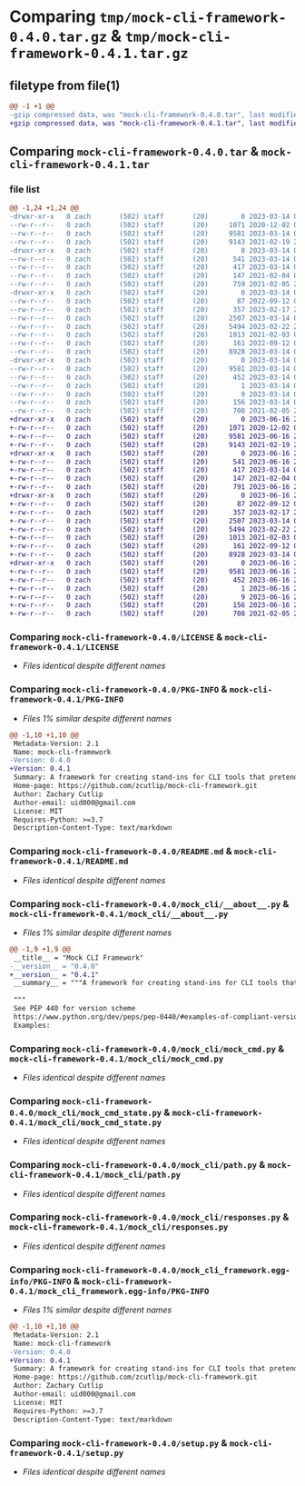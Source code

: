 # Comparing `tmp/mock-cli-framework-0.4.0.tar.gz` & `tmp/mock-cli-framework-0.4.1.tar.gz`

## filetype from file(1)

```diff
@@ -1 +1 @@
-gzip compressed data, was "mock-cli-framework-0.4.0.tar", last modified: Tue Mar 14 04:03:02 2023, max compression
+gzip compressed data, was "mock-cli-framework-0.4.1.tar", last modified: Fri Jun 16 22:54:58 2023, max compression
```

## Comparing `mock-cli-framework-0.4.0.tar` & `mock-cli-framework-0.4.1.tar`

### file list

```diff
@@ -1,24 +1,24 @@
-drwxr-xr-x   0 zach       (502) staff       (20)        0 2023-03-14 04:03:02.657380 mock-cli-framework-0.4.0/
--rw-r--r--   0 zach       (502) staff       (20)     1071 2020-12-02 02:55:12.000000 mock-cli-framework-0.4.0/LICENSE
--rw-r--r--   0 zach       (502) staff       (20)     9581 2023-03-14 04:03:02.657475 mock-cli-framework-0.4.0/PKG-INFO
--rw-r--r--   0 zach       (502) staff       (20)     9143 2021-02-19 21:07:02.000000 mock-cli-framework-0.4.0/README.md
-drwxr-xr-x   0 zach       (502) staff       (20)        0 2023-03-14 04:03:02.656470 mock-cli-framework-0.4.0/mock_cli/
--rw-r--r--   0 zach       (502) staff       (20)      541 2023-03-14 04:02:06.000000 mock-cli-framework-0.4.0/mock_cli/__about__.py
--rw-r--r--   0 zach       (502) staff       (20)      417 2023-03-14 03:59:29.000000 mock-cli-framework-0.4.0/mock_cli/__init__.py
--rw-r--r--   0 zach       (502) staff       (20)      147 2021-02-04 03:22:02.000000 mock-cli-framework-0.4.0/mock_cli/about.py
--rw-r--r--   0 zach       (502) staff       (20)      759 2021-02-05 21:58:29.000000 mock-cli-framework-0.4.0/mock_cli/argv_conversion.py
-drwxr-xr-x   0 zach       (502) staff       (20)        0 2023-03-14 04:03:02.656748 mock-cli-framework-0.4.0/mock_cli/data/
--rw-r--r--   0 zach       (502) staff       (20)       87 2022-09-12 01:48:18.000000 mock-cli-framework-0.4.0/mock_cli/data/__init__.py
--rw-r--r--   0 zach       (502) staff       (20)      357 2023-02-17 23:11:41.000000 mock-cli-framework-0.4.0/mock_cli/hashing.py
--rw-r--r--   0 zach       (502) staff       (20)     2507 2023-03-14 04:00:13.000000 mock-cli-framework-0.4.0/mock_cli/mock_cmd.py
--rw-r--r--   0 zach       (502) staff       (20)     5494 2023-02-22 23:25:34.000000 mock-cli-framework-0.4.0/mock_cli/mock_cmd_state.py
--rw-r--r--   0 zach       (502) staff       (20)     1013 2021-02-03 00:37:32.000000 mock-cli-framework-0.4.0/mock_cli/path.py
--rw-r--r--   0 zach       (502) staff       (20)      161 2022-09-12 00:48:54.000000 mock-cli-framework-0.4.0/mock_cli/pkg_resources.py
--rw-r--r--   0 zach       (502) staff       (20)     8928 2023-03-14 03:44:06.000000 mock-cli-framework-0.4.0/mock_cli/responses.py
-drwxr-xr-x   0 zach       (502) staff       (20)        0 2023-03-14 04:03:02.657270 mock-cli-framework-0.4.0/mock_cli_framework.egg-info/
--rw-r--r--   0 zach       (502) staff       (20)     9581 2023-03-14 04:03:02.000000 mock-cli-framework-0.4.0/mock_cli_framework.egg-info/PKG-INFO
--rw-r--r--   0 zach       (502) staff       (20)      452 2023-03-14 04:03:02.000000 mock-cli-framework-0.4.0/mock_cli_framework.egg-info/SOURCES.txt
--rw-r--r--   0 zach       (502) staff       (20)        1 2023-03-14 04:03:02.000000 mock-cli-framework-0.4.0/mock_cli_framework.egg-info/dependency_links.txt
--rw-r--r--   0 zach       (502) staff       (20)        9 2023-03-14 04:03:02.000000 mock-cli-framework-0.4.0/mock_cli_framework.egg-info/top_level.txt
--rw-r--r--   0 zach       (502) staff       (20)      156 2023-03-14 04:03:02.657697 mock-cli-framework-0.4.0/setup.cfg
--rw-r--r--   0 zach       (502) staff       (20)      708 2021-02-05 23:19:45.000000 mock-cli-framework-0.4.0/setup.py
+drwxr-xr-x   0 zach       (502) staff       (20)        0 2023-06-16 22:54:58.964267 mock-cli-framework-0.4.1/
+-rw-r--r--   0 zach       (502) staff       (20)     1071 2020-12-02 02:55:12.000000 mock-cli-framework-0.4.1/LICENSE
+-rw-r--r--   0 zach       (502) staff       (20)     9581 2023-06-16 22:54:58.964327 mock-cli-framework-0.4.1/PKG-INFO
+-rw-r--r--   0 zach       (502) staff       (20)     9143 2021-02-19 21:07:02.000000 mock-cli-framework-0.4.1/README.md
+drwxr-xr-x   0 zach       (502) staff       (20)        0 2023-06-16 22:54:58.963505 mock-cli-framework-0.4.1/mock_cli/
+-rw-r--r--   0 zach       (502) staff       (20)      541 2023-06-16 22:53:18.000000 mock-cli-framework-0.4.1/mock_cli/__about__.py
+-rw-r--r--   0 zach       (502) staff       (20)      417 2023-03-14 03:59:29.000000 mock-cli-framework-0.4.1/mock_cli/__init__.py
+-rw-r--r--   0 zach       (502) staff       (20)      147 2021-02-04 03:22:02.000000 mock-cli-framework-0.4.1/mock_cli/about.py
+-rw-r--r--   0 zach       (502) staff       (20)      791 2023-06-16 22:37:28.000000 mock-cli-framework-0.4.1/mock_cli/argv_conversion.py
+drwxr-xr-x   0 zach       (502) staff       (20)        0 2023-06-16 22:54:58.963641 mock-cli-framework-0.4.1/mock_cli/data/
+-rw-r--r--   0 zach       (502) staff       (20)       87 2022-09-12 01:48:18.000000 mock-cli-framework-0.4.1/mock_cli/data/__init__.py
+-rw-r--r--   0 zach       (502) staff       (20)      357 2023-02-17 23:11:41.000000 mock-cli-framework-0.4.1/mock_cli/hashing.py
+-rw-r--r--   0 zach       (502) staff       (20)     2507 2023-03-14 04:00:13.000000 mock-cli-framework-0.4.1/mock_cli/mock_cmd.py
+-rw-r--r--   0 zach       (502) staff       (20)     5494 2023-02-22 23:25:34.000000 mock-cli-framework-0.4.1/mock_cli/mock_cmd_state.py
+-rw-r--r--   0 zach       (502) staff       (20)     1013 2021-02-03 00:37:32.000000 mock-cli-framework-0.4.1/mock_cli/path.py
+-rw-r--r--   0 zach       (502) staff       (20)      161 2022-09-12 00:48:54.000000 mock-cli-framework-0.4.1/mock_cli/pkg_resources.py
+-rw-r--r--   0 zach       (502) staff       (20)     8928 2023-03-14 03:44:06.000000 mock-cli-framework-0.4.1/mock_cli/responses.py
+drwxr-xr-x   0 zach       (502) staff       (20)        0 2023-06-16 22:54:58.964144 mock-cli-framework-0.4.1/mock_cli_framework.egg-info/
+-rw-r--r--   0 zach       (502) staff       (20)     9581 2023-06-16 22:54:58.000000 mock-cli-framework-0.4.1/mock_cli_framework.egg-info/PKG-INFO
+-rw-r--r--   0 zach       (502) staff       (20)      452 2023-06-16 22:54:58.000000 mock-cli-framework-0.4.1/mock_cli_framework.egg-info/SOURCES.txt
+-rw-r--r--   0 zach       (502) staff       (20)        1 2023-06-16 22:54:58.000000 mock-cli-framework-0.4.1/mock_cli_framework.egg-info/dependency_links.txt
+-rw-r--r--   0 zach       (502) staff       (20)        9 2023-06-16 22:54:58.000000 mock-cli-framework-0.4.1/mock_cli_framework.egg-info/top_level.txt
+-rw-r--r--   0 zach       (502) staff       (20)      156 2023-06-16 22:54:58.964514 mock-cli-framework-0.4.1/setup.cfg
+-rw-r--r--   0 zach       (502) staff       (20)      708 2021-02-05 23:19:45.000000 mock-cli-framework-0.4.1/setup.py
```

### Comparing `mock-cli-framework-0.4.0/LICENSE` & `mock-cli-framework-0.4.1/LICENSE`

 * *Files identical despite different names*

### Comparing `mock-cli-framework-0.4.0/PKG-INFO` & `mock-cli-framework-0.4.1/PKG-INFO`

 * *Files 1% similar despite different names*

```diff
@@ -1,10 +1,10 @@
 Metadata-Version: 2.1
 Name: mock-cli-framework
-Version: 0.4.0
+Version: 0.4.1
 Summary: A framework for creating stand-ins for CLI tools that pretend to be the real thing for when "the real thing" isn't suitable, such as in automated tests.
 Home-page: https://github.com/zcutlip/mock-cli-framework.git
 Author: Zachary Cutlip
 Author-email: uid000@gmail.com
 License: MIT
 Requires-Python: >=3.7
 Description-Content-Type: text/markdown
```

### Comparing `mock-cli-framework-0.4.0/README.md` & `mock-cli-framework-0.4.1/README.md`

 * *Files identical despite different names*

### Comparing `mock-cli-framework-0.4.0/mock_cli/__about__.py` & `mock-cli-framework-0.4.1/mock_cli/__about__.py`

 * *Files 1% similar despite different names*

```diff
@@ -1,9 +1,9 @@
 __title__ = "Mock CLI Framework"
-__version__ = "0.4.0"
+__version__ = "0.4.1"
 __summary__ = """A framework for creating stand-ins for CLI tools that pretend to be the real thing for when "the real thing" isn't suitable, such as in automated tests."""
 
 """
 See PEP 440 for version scheme
 https://www.python.org/dev/peps/pep-0440/#examples-of-compliant-version-schemes
 Examples:
```

### Comparing `mock-cli-framework-0.4.0/mock_cli/mock_cmd.py` & `mock-cli-framework-0.4.1/mock_cli/mock_cmd.py`

 * *Files identical despite different names*

### Comparing `mock-cli-framework-0.4.0/mock_cli/mock_cmd_state.py` & `mock-cli-framework-0.4.1/mock_cli/mock_cmd_state.py`

 * *Files identical despite different names*

### Comparing `mock-cli-framework-0.4.0/mock_cli/path.py` & `mock-cli-framework-0.4.1/mock_cli/path.py`

 * *Files identical despite different names*

### Comparing `mock-cli-framework-0.4.0/mock_cli/responses.py` & `mock-cli-framework-0.4.1/mock_cli/responses.py`

 * *Files identical despite different names*

### Comparing `mock-cli-framework-0.4.0/mock_cli_framework.egg-info/PKG-INFO` & `mock-cli-framework-0.4.1/mock_cli_framework.egg-info/PKG-INFO`

 * *Files 1% similar despite different names*

```diff
@@ -1,10 +1,10 @@
 Metadata-Version: 2.1
 Name: mock-cli-framework
-Version: 0.4.0
+Version: 0.4.1
 Summary: A framework for creating stand-ins for CLI tools that pretend to be the real thing for when "the real thing" isn't suitable, such as in automated tests.
 Home-page: https://github.com/zcutlip/mock-cli-framework.git
 Author: Zachary Cutlip
 Author-email: uid000@gmail.com
 License: MIT
 Requires-Python: >=3.7
 Description-Content-Type: text/markdown
```

### Comparing `mock-cli-framework-0.4.0/setup.py` & `mock-cli-framework-0.4.1/setup.py`

 * *Files identical despite different names*

